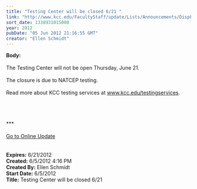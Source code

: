 ```yaml
---
title: "Testing Center will be closed 6/21 "
link: "http://www.kcc.edu/FacultyStaff/update/Lists/Announcements/DispForm.aspx?ID=728"
sort_date: 1338931015000
year: 2012
pubDate: "05 Jun 2012 21:16:55 GMT"
creator: "Ellen Schmidt"
---
```


<div><b>Body:</b> <div class="ExternalClassD5B92BEB414C4A32891715E7E1DFEA81">
<div>
<div> </div>
<div>
<div>The Testing Center will not be open Thursday, June 21.</div>
<div> </div>
<div>The closure is due to NATCEP testing.</div>
<div> </div>
<div>Read more about KCC testing services at <a href="/testingservices">www.kcc.edu/testingservices</a>.</div></div>
<div> </div>
<div>
<div>
<div> </div>
<div> </div>
<div> </div>
<div>
<div class="ExternalClass8FE243A1D12D4E008D1A0CEA4D499155">***</div>
<div class="ExternalClass8FE243A1D12D4E008D1A0CEA4D499155"> </div>
<div class="ExternalClass8FE243A1D12D4E008D1A0CEA4D499155"><a href="/FacultyStaff/update/Pages/dailyupdate.aspx">Go to Online Update</a></div>
<div class="ExternalClass8FE243A1D12D4E008D1A0CEA4D499155"> </div></div><br /></div></div></div></div></div>
<div><b>Expires:</b> 6/21/2012</div>
<div><b>Created:</b> 6/5/2012 4:16 PM</div>
<div><b>Created By:</b> Ellen Schmidt</div>
<div><b>Start Date:</b> 6/5/2012</div>
<div><b>Title:</b> Testing Center will be closed 6/21 </div>
